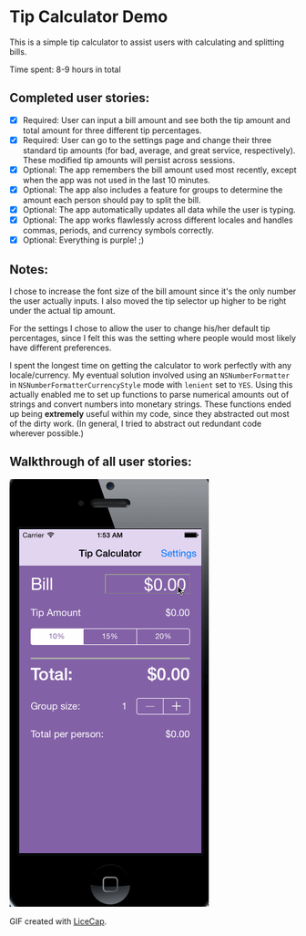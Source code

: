 # Tip Calculator Demo

This is a simple tip calculator to assist users with calculating and splitting bills.

Time spent: 8-9 hours in total

## Completed user stories:

 * [x] Required: User can input a bill amount and see both the tip amount and total amount for three different tip percentages.
 * [x] Required: User can go to the settings page and change their three standard tip amounts (for bad, average, and great service, respectively). These modified tip amounts will persist across sessions.
 * [x] Optional: The app remembers the bill amount used most recently, except when the app was not used in the last 10 minutes.
 * [x] Optional: The app also includes a feature for groups to determine the amount each person should pay to split the bill.
 * [x] Optional: The app automatically updates all data while the user is typing.
 * [x] Optional: The app works flawlessly across different locales and handles commas, periods, and currency symbols correctly.
 * [x] Optional: Everything is purple! ;)

## Notes:

I chose to increase the font size of the bill amount since it's the only number the user actually inputs. I also moved the tip selector up higher to be right under the actual tip amount.

For the settings I chose to allow the user to change his/her default tip percentages, since I felt this was the setting where people would most likely have different preferences.

I spent the longest time on getting the calculator to work perfectly with any locale/currency. My eventual solution involved using an `NSNumberFormatter` in `NSNumberFormatterCurrencyStyle` mode with `lenient` set to `YES`. Using this actually enabled me to set up functions to parse numerical amounts out of strings and convert numbers into monetary strings. These functions ended up being **extremely** useful within my code, since they abstracted out most of the dirty work. (In general, I tried to abstract out redundant code wherever possible.)

## Walkthrough of all user stories:

![Video Walkthrough](tip_calculator.gif)

GIF created with [LiceCap](http://www.cockos.com/licecap/).
